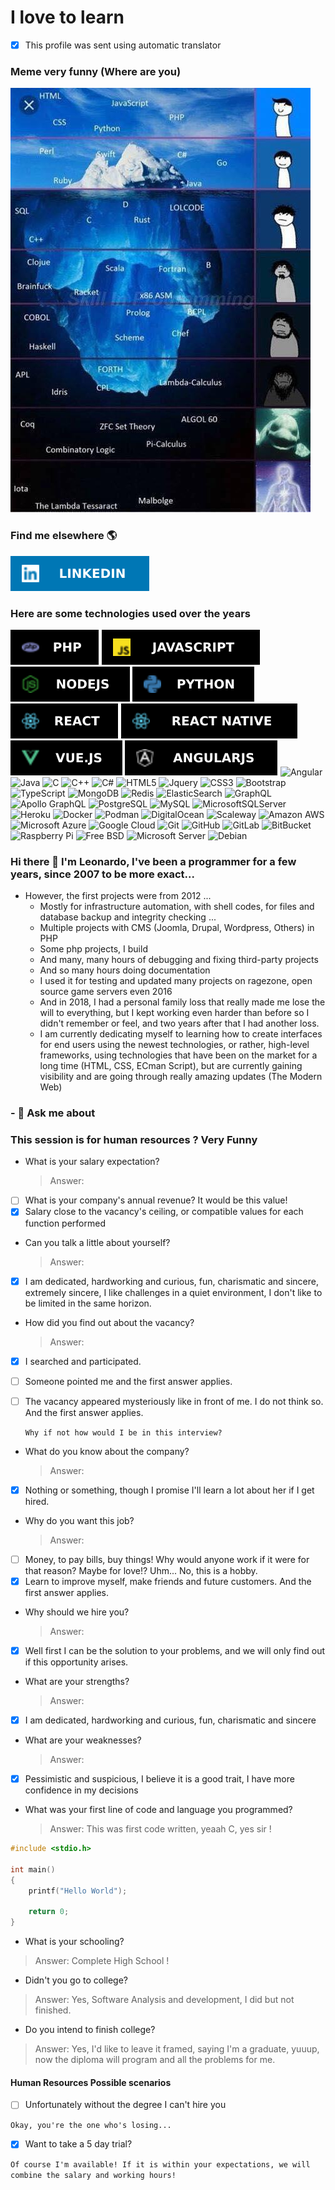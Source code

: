 # I love to learn


- [X] This profile was sent using automatic translator

### Meme very funny (Where are you)
![Meme](images/imagem_2022-05-11_191802268.png)


### Find me elsewhere 🌎

[![LinkedIn](images/linkedin.svg)](https://www.linkedin.com/in/leonardo-batista-zimmermann-94363742/)

### Here are some technologies used over the years
<!-- ![Tecnologias](images/darkperfT2.png)
![PHP](https://img.shields.io/badge/-Php-black?style=for-the-badge&logo=php) -->

![PHP](images/PHP.svg)
![JavaScript](images/JAVASCRIPT.svg)
![Nodejs](images/NODEJS.svg)
![Python](images/PYTHON.svg)
![React](images/REACT.svg)
![ReactNative](images/REACT_NATIVE.svg)
![VueJS](images/VUE.JS.svg)
![AngularJS](images/AngularJS.svg)
![Angular](https://img.shields.io/badge/-Angular-black?style=for-the-badge&logo=angular)
![Java](https://img.shields.io/badge/-Java-black?style=for-the-badge&logo=java)
![C](https://img.shields.io/badge/-C-black?style=for-the-badge&logo=c)
![C++](https://img.shields.io/badge/-C++-black?style=for-the-badge&logo=cplusplus)
![C#](https://img.shields.io/badge/-CSharp-black?style=for-the-badge&logo=csharp)
![HTML5](https://img.shields.io/badge/-HTML5-black?style=for-the-badge&logo=html5&logoColor=white)
![Jquery](https://img.shields.io/badge/-Jquery-black?style=for-the-badge&logo=jquery&logoColor=white)
![CSS3](https://img.shields.io/badge/-CSS3-black?style=for-the-badge&logo=css3)
![Bootstrap](https://img.shields.io/badge/-Bootstrap-black?style=for-the-badge&logo=bootstrap)
![TypeScript](https://img.shields.io/badge/-TypeScript-black?style=for-the-badge&logo=typescript)
![MongoDB](https://img.shields.io/badge/-MongoDB-black?style=for-the-badge&logo=mongodb)
![Redis](https://img.shields.io/badge/-Redis-black?style=for-the-badge&logo=Redis)
![ElasticSearch](https://img.shields.io/badge/-ElasticSearch-black?style=for-the-badge&logo=elasticsearch)
![GraphQL](https://img.shields.io/badge/-GraphQL-black?style=for-the-badge&logo=graphql)
![Apollo GraphQL](https://img.shields.io/badge/-Apollo%20GraphQL-black?style=for-the-badge&logo=apollo-graphql)
![PostgreSQL](https://img.shields.io/badge/-PostgreSQL-black?style=for-the-badge&logo=postgresql)
![MySQL](https://img.shields.io/badge/-MySQL-black?style=for-the-badge&logo=mysql)
![MicrosoftSQLServer](https://img.shields.io/badge/-MicrosoftSQLServer-black?style=for-the-badge&logo=microsoftsqlserver)
![Heroku](https://img.shields.io/badge/-Heroku-black?style=for-the-badge&logo=heroku)
![Docker](https://img.shields.io/badge/-Docker-black?style=for-the-badge&logo=docker)
![Podman](https://img.shields.io/badge/-Podman-black?style=for-the-badge&logo=podman)
![DigitalOcean](https://img.shields.io/badge/-Digital%20Ocean-black?style=for-the-badge&logo=digitalocean)
![Scaleway](https://img.shields.io/badge/-Scaleway-black?style=for-the-badge&logo=scaleway)
![Amazon AWS](https://img.shields.io/badge/Amazon%20AWS-black?style=for-the-badge&logo=amazon-aws)
![Microsoft Azure](https://img.shields.io/badge/Microsoft%20Azure-black?style=for-the-badge&logo=microsoft-azure)
![Google Cloud](https://img.shields.io/badge/Google%20Cloud-black?style=for-the-badge&logo=google-cloud)
![Git](https://img.shields.io/badge/-Git-black?style=for-the-badge&logo=git)
![GitHub](https://img.shields.io/badge/-GitHub-black?style=for-the-badge&logo=github)
![GitLab](https://img.shields.io/badge/-GitLab-black?style=for-the-badge&logo=gitlab)
![BitBucket](https://img.shields.io/badge/-BitBucket-black?style=for-the-badge&logo=bitbucket)
![Raspberry Pi](https://img.shields.io/badge/-Raspberry%20Pi-black?style=for-the-badge&logo=Raspberry-Pi)
![Free BSD](https://img.shields.io/badge/-Free%20BDS-black?style=for-the-badge&logo=freebsd)
![Microsoft Server](https://img.shields.io/badge/-Microsoft%20Server-black?style=for-the-badge&logo=windows)
![Debian](https://img.shields.io/badge/-Debian-black?style=for-the-badge&logo=Debian)

### Hi there 👋 I'm Leonardo, I've been a programmer for a few years, since 2007 to be more exact...
* However, the first projects were from 2012 ...
  * Mostly for infrastructure automation, with shell codes, for files and database backup and integrity checking ...
  * Multiple projects with CMS (Joomla, Drupal, Wordpress, Others) in PHP 
  * Some php projects, I build
  * And many, many hours of debugging and fixing third-party projects 
  * And so many hours doing documentation
  * I used it for testing and updated many projects on ragezone, open source game servers even 2016
  * And in 2018, I had a personal family loss that really made me lose the will to everything, but I kept working even harder than before so I didn't remember or feel, and two years after that I had another loss.
  * I am currently dedicating myself to learning how to create interfaces for end users using the newest technologies, or rather, high-level frameworks, using technologies that have been on the market for a long time (HTML, CSS, ECman Script), but are currently gaining visibility and are going through really amazing updates (The Modern Web)
> 
> 
> 
>  


<!--
**lbzconsultoria/lbzconsultoria** is a ✨ _special_ ✨ repository because its `README.md` (this file) appears on your GitHub profile.

Here are some ideas to get you started:

- 🔭 I’m currently working on ...
- 🌱 I’m currently learning ...
- 👯 I’m looking to collaborate on ...
- 🤔 I’m looking for help with ...
- 💬 Ask me about ...
- 📫 How to reach me: ...
- 😄 Pronouns: ...
- ⚡ Fun fact: ...
-->

### - 💬 Ask me about

### This session is for human resources ? Very Funny

* What is your salary expectation?
  > Answer:
- [ ] What is your company's annual revenue? It would be this value!
- [X] Salary close to the vacancy's ceiling, or compatible values for each function performed

* Can you talk a little about yourself?
  > Answer:
- [X] I am dedicated, hardworking and curious, fun, charismatic and sincere, extremely sincere, I like challenges in a quiet environment, I don't like to be limited in the same horizon. 

* How did you find out about the vacancy?
  > Answer:
- [X] I searched and participated.
- [ ] Someone pointed me and the first answer applies. 
- [ ] The vacancy appeared mysteriously like in front of me. I do not think so. And the first answer applies.

  ```Why if not how would I be in this interview?```
  
* What do you know about the company?
  > Answer:
- [X] Nothing or something, though I promise I'll learn a lot about her if I get hired.  

* Why do you want this job?
   > Answer:
- [ ] Money, to pay bills, buy things! Why would anyone work if it were for that reason? Maybe for love!? Uhm... No, this is a hobby.
- [X] Learn to improve myself, make friends and future customers. And the first answer applies.

* Why should we hire you?
  > Answer:
- [X] Well first I can be the solution to your problems, and we will only find out if this opportunity arises.

* What are your strengths?
  > Answer:
- [X] I am dedicated, hardworking and curious, fun, charismatic and sincere

* What are your weaknesses?
  > Answer:
- [X] Pessimistic and suspicious, I believe it is a good trait, I have more confidence in my decisions
  
* What was your first line of code and language you programmed?
  > Answer:  This was first code written, yeaah C, yes sir !

```C
#include <stdio.h>

int main()
{
    printf("Hello World");

    return 0;
}

```
* What is your schooling?
> Answer: Complete High School !

  * Didn't you go to college?
> Answer: Yes, Software Analysis and development, I did but not finished.

  * Do you intend to finish college?
> Answer: Yes, I'd like to leave it framed, saying I'm a graduate, yuuup, now the diploma will program and all the problems for me.

#### Human Resources Possible scenarios 
- [ ] Unfortunately without the degree I can't hire you 

 ```Okay, you're the one who's losing...``` 

- [X] Want to take a 5 day trial?
      
```Of course I'm available! If it is within your expectations, we will combine the salary and working hours! ```

